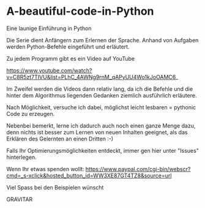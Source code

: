 # A-beautiful-code-in-Python
Eine launige Einführung in Python

Die Serie dient Anfängern zum Erlernen der Sprache. Anhand von Aufgaben werden Python-Befehle eingeführt und erläutert.

Zu jedem Programm gibt es ein Video auf YouTube

https://www.youtube.com/watch?v=C8R5zt7TIVU&list=PLhC_4AWNg9rnM_qAPyUU4Wo1kJoOAMC6_

Im Zweifel werden die Videos dann relativ lang, da ich die Befehle und die hinter dem Algorithmus liegenden Gedanken ziemlich ausführlich erläutere.

Nach Möglichkeit, versuche ich dabei, möglichst leicht lesbaren = pythonic Code zu erzeugen.

Nebenbei bemerkt, lerne ich dadurch auch noch einen ganze Menge dazu, denn nichts ist besser zum Lernen von neuen Inhalten geeignet, als das Erklären des Gelernten an einen Dritten :-)

Falls Ihr Optimierungsmöglichkeiten entdeckt, immer gen hier unter "Issues" hinterlegen.

Wenn Ihr etwas spenden wollt: https://www.paypal.com/cgi-bin/webscr?cmd=_s-xclick&hosted_button_id=WW3XE87GT4TZ8&source=url

Viel Spass bei den Beispielen wünscht

GRAVITAR
